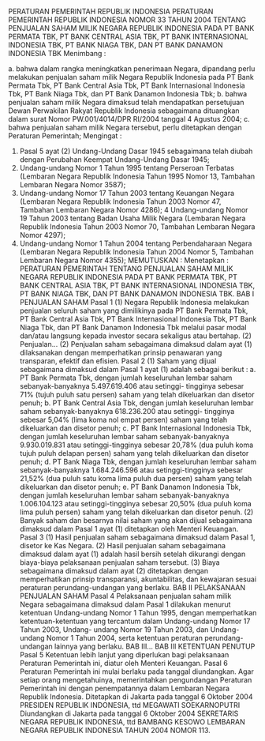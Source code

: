  PERATURAN PEMERINTAH REPUBLIK INDONESIA PERATURAN PEMERINTAH REPUBLIK INDONESIA NOMOR 33 TAHUN 2004 TENTANG PENJUALAN SAHAM MILIK NEGARA REPUBLIK INDONESIA PADA PT BANK PERMATA TBK, PT BANK CENTRAL ASIA TBK, PT BANK INTERNASIONAL INDONESIA TBK, PT BANK NIAGA TBK, DAN PT BANK DANAMON INDONESIA TBK
Menimbang :

a. bahwa dalam rangka meningkatkan penerimaan Negara, dipandang perlu melakukan penjualan saham milik Negara Republik Indonesia pada PT Bank Permata Tbk, PT Bank Central Asia Tbk, PT Bank Internasional Indonesia Tbk, PT Bank Niaga Tbk, dan PT Bank Danamon Indonesia Tbk;
b. bahwa penjualan saham milik Negara dimaksud telah mendapatkan persetujuan Dewan Perwakilan Rakyat Republik Indonesia sebagaimana dituangkan dalam surat Nomor PW.001/4014/DPR RI/2004 tanggal 4 Agustus 2004;
c. bahwa penjualan saham milik Negara tersebut, perlu ditetapkan dengan Peraturan Pemerintah;
Mengingat :

1. Pasal 5 ayat (2) Undang-Undang Dasar 1945 sebagaimana telah diubah dengan Perubahan Keempat Undang-Undang Dasar 1945;
2. Undang-undang Nomor 1 Tahun 1995 tentang Perseroan Terbatas (Lembaran Negara Republik Indonesia Tahun 1995 Nomor 13, Tambahan Lembaran Negara Nomor 3587);
3. Undang-undang Nomor 17 Tahun 2003 tentang Keuangan Negara (Lembaran Negara Republik Indonesia Tahun 2003 Nomor 47, Tambahan Lembaran Negara Nomor 4286); 4 Undang-undang Nomor 19 Tahun 2003 tentang Badan Usaha Milik Negara (Lembaran Negara Republik Indonesia Tahun 2003 Nomor 70, Tambahan Lembaran Negara Nomor 4297);
5. Undang-undang Nomor 1 Tahun 2004 tentang Perbendaharaan Negara (Lembaran Negara Republik Indonesia Tahun 2004 Nomor 5, Tambahan Lembaran Negara Nomor 4355);
MEMUTUSKAN :
 Menetapkan : PERATURAN PEMERINTAH TENTANG PENJUALAN SAHAM MILIK NEGARA REPUBLIK INDONESIA PADA PT BANK PERMATA TBK, PT BANK CENTRAL ASIA TBK, PT BANK INTERNASIONAL INDONESIA TBK, PT BANK NIAGA TBK, DAN PT BANK DANAMON INDONESIA TBK.
BAB I PENJUALAN SAHAM
Pasal 1
(1) Negara Republik Indonesia melakukan penjualan seluruh saham yang dimilikinya pada PT Bank Permata Tbk, PT Bank Central Asia Tbk, PT Bank Internasional Indonesia Tbk, PT Bank Niaga Tbk, dan PT Bank Danamon Indonesia Tbk melalui pasar modal dan/atau langsung kepada investor secara sekaligus atau bertahap.
(2) Penjualan… (2) Penjualan saham sebagaimana dimaksud dalam ayat (1) dilaksanakan dengan memperhatikan prinsip penawaran yang transparan, efektif dan efisien.
Pasal 2
(1) Saham yang dijual sebagaimana dimaksud dalam Pasal 1 ayat (1) adalah sebagai berikut :
a. PT Bank Permata Tbk, dengan jumlah keseluruhan lembar saham sebanyak-banyaknya 5.497.619.406 atau setinggi- tingginya sebesar 71% (tujuh puluh satu persen) saham yang telah dikeluarkan dan disetor penuh;
b. PT Bank Central Asia Tbk, dengan jumlah keseluruhan lembar saham sebanyak-banyaknya 618.236.200 atau setinggi- tingginya sebesar 5,04% (lima koma nol empat persen) saham yang telah dikeluarkan dan disetor penuh;
c. PT Bank Internasional Indonesia Tbk, dengan jumlah keseluruhan lembar saham sebanyak-banyaknya 9.930.019.831 atau setinggi-tingginya sebesar 20,78% (dua puluh koma tujuh puluh delapan persen) saham yang telah dikeluarkan dan disetor penuh;
d. PT Bank Niaga Tbk, dengan jumlah keseluruhan lembar saham sebanyak-banyaknya 1.684.246.596 atau setinggi-tingginya sebesar 21,52% (dua puluh satu koma lima puluh dua persen) saham yang telah dikeluarkan dan disetor penuh;
e. PT Bank Danamon Indonesia Tbk, dengan jumlah keseluruhan lembar saham sebanyak-banyaknya 1.006.104.123 atau setinggi-tingginya sebesar 20,50% (dua puluh koma lima puluh persen) saham yang telah dikeluarkan dan disetor penuh.
(2) Banyak saham dan besarnya nilai saham yang akan dijual sebagaimana dimaksud dalam Pasal 1 ayat (1) ditetapkan oleh Menteri Keuangan.
Pasal 3
(1) Hasil penjualan saham sebagaimana dimaksud dalam Pasal 1, disetor ke Kas Negara.
(2) Hasil penjualan saham sebagaimana dimaksud dalam ayat (1) adalah hasil bersih setelah dikurangi dengan biaya-biaya pelaksanaan penjualan saham tersebut.
(3) Biaya sebagaimana dimaksud dalam ayat (2) ditetapkan dengan memperhatikan prinsip transparansi, akuntabilitas, dan kewajaran sesuai peraturan perundang-undangan yang berlaku.
BAB II PELAKSANAAN PENJUALAN SAHAM
Pasal 4
Pelaksanaan penjualan saham milik Negara sebagaimana dimaksud dalam Pasal 1 dilakukan menurut ketentuan Undang-undang Nomor 1 Tahun 1995, dengan memperhatikan ketentuan-ketentuan yang tercantum dalam Undang-undang Nomor 17 Tahun 2003, Undang- undang Nomor 19 Tahun 2003, dan Undang-undang Nomor 1 Tahun 2004, serta ketentuan peraturan perundang-undangan lainnya yang berlaku. BAB III…
BAB III KETENTUAN PENUTUP
Pasal 5
Ketentuan lebih lanjut yang diperlukan bagi pelaksanaan Peraturan Pemerintah ini, diatur oleh Menteri Keuangan.
Pasal 6
Peraturan Pemerintah ini mulai berlaku pada tanggal diundangkan.
Agar setiap orang mengetahuinya, memerintahkan pengundangan Peraturan Pemerintah ini dengan penempatannya dalam Lembaran Negara Republik Indonesia. Ditetapkan di Jakarta pada tanggal 6 Oktober 2004 PRESIDEN REPUBLIK INDONESIA, ttd MEGAWATI SOEKARNOPUTRI Diundangkan di Jakarta pada tanggal 6 Oktober 2004 SEKRETARIS NEGARA REPUBLIK INDONESIA, ttd BAMBANG KESOWO LEMBARAN NEGARA REPUBLIK INDONESIA TAHUN 2004 NOMOR 113.